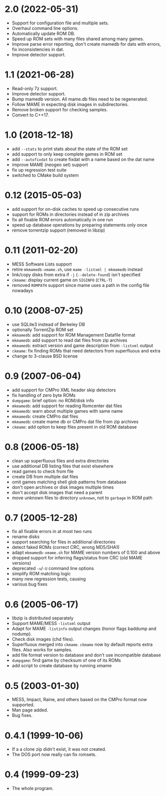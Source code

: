 2.0 (2022-05-31)
=================
* Support for configuration file and multiple sets.
* Overhaul command line options.
* Automatically update ROM DB.
* Speed up ROM sets with many files shared among many games.
* Improve parse error reporting, don't create mamedb for dats with errors, fix inconsistencies in dat.
* Improve detector support.

1.1 (2021-06-28)
=================
* Read-only 7z support.
* Improve detector support.
* Bump mamedb version. All mame.db files need to be regenerated.
* Follow MAME in expecting disk images in subdirectories.
* Remove broken support for checking samples.
* Convert to C++17.

1.0 (2018-12-18)
=================

* add `--stats` to print stats about the state of the ROM set
* add support to only keep complete games in ROM set
* add `--autofixdat` to create fixdat with a name based on the dat name
* improve MAME (neogeo set) support
* fix up regression test suite
* switched to CMake build system

0.12 (2015-05-03)
=================

* add support for on-disk caches to speed up consecutive runs
* support for ROMs in directories instead of in zip archives
* fix all fixable ROM errors automatically in one run
* speed up database operations by preparing statements only once
* remove torrentzip support (removed in libzip)

0.11 (2011-02-20)
=================

* MESS Software Lists support
* retire `mkmamedb-xmame.sh`, use `mame -listxml | mkmamedb` instead
* link/copy disks from extra if `-j` (`--delete-found`) isn't specified
* `ckmame`: display current game on `SIGINFO` (`CTRL-T`)
* removed `ROMPATH` support since mame uses a path in the config file nowadays

0.10 (2008-07-25)
=================

* use SQLite3 instead of Berkeley DB
* optionally TorrentZip ROM set
* `mkmamedb`: add support for ROM Management Datafile format
* `mkmamedb`: add support to read dat files from zip archives
* `mkmamedb`: extract version and game description from `-listxml` output
* `ckmame`: fix finding ROMs that need detectors from superfluous and extra
* change to 3-clause BSD license

0.9 (2007-06-04)
================

* add support for CMPro XML header skip detectors
* fix handling of zero byte ROMs
* `dumpgame`: brief option: no ROM/disk info
* `mkmamedb`: add support for reading Romcenter dat files
* `mkmamedb`: warn about multiple games with same name
* `mkmamedb`: create CMPro dat files
* `mkmamedb`: create mame db or CMPro dat file from zip archives
* `ckmame`: add option to keep files present in old ROM database

0.8 (2006-05-18)
================

* clean up superfluous files and extra directories
* use additional DB listing files that exist elsewhere
* read games to check from file
* create DB from multiple dat files
* omit games matching shell glob patterns from database
* don't open archives or disk images multiple times
* don't accept disk images that need a parent
* move unknown files to directory `unknown`, not to `garbage` in ROM path

0.7 (2005-12-28)
================

* fix all fixable errors in at most two runs
* rename disks
* support searching for files in additional directories
* detect faked ROMs (correct CRC, wrong MD5/SHA1)
* adapt `mkmamedb-xmame.sh` for MAME version numbers of 0.100 and above
* dropped support for inferring flags/status from CRC (old MAME versions)
* deprecated `-u`/`-U` command line options
* simplify ROM matching logic
* many new regression tests, causing
* various bug fixes

0.6 (2005-06-17)
================

* libzip is distributed separately
* Support MAME/MESS `-listxml` output
* Adapt for MAME `-listinfo` output changes (honor flags baddump and nodump).
* Check disk images (chd files).
* Superfluous merged into `ckmame`. `ckmame` now by default reports
  extra files.  Also works for samples.
* add file format version to database and don't use incompatible database
* `dumpgame`: find game by checksum of one of its ROMs
* add script to create database by running xmame

0.5 (2003-01-30)
================

* MESS, Impact, Raine, and others based on the CMPro format now supported.
* Man page added.
* Bug fixes.

0.4.1 (1999-10-06)
==================

* If a a clone zip didn't exist, it was not created.
* The DOS port now really can fix romsets.

0.4 (1999-09-23)
================

* The whole program.
